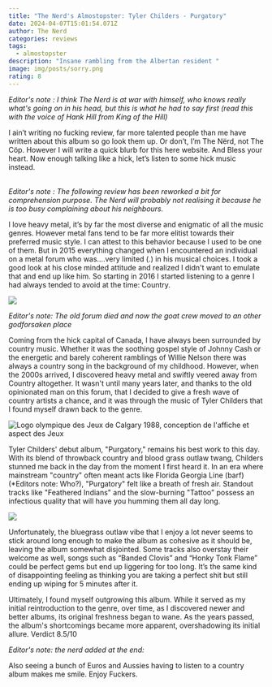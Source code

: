 ```yaml
---
title: "The Nerd's Almostopster: Tyler Childers - Purgatory"
date: 2024-04-07T15:01:54.071Z
author: The Nerd
categories: reviews
tags:
  - almostopster
description: "Insane rambling from the Albertan resident "
image: img/posts/sorry.png
rating: 8
---
```

*E﻿ditor's note : I think The Nerd is at war with himself, who knows really what's going on in his head, but this is what he had to say first (read this with the voice of Hank Hill from King of the Hill)*

I ain’t writing no fucking review, far more talented people than me have written about this album so go look them up. Or don’t, I’m The Nërd, not The Cöp. However I will write a quick blurb for this here website. And Bless your heart. Now enough talking like a hick, let’s listen to some hick music instead.

\
*E﻿ditor's note : The following review has been reworked a bit for comprehension purpose. The Nerd will probably not realising it because he is too busy complaining about his neighbours.* 

<!--StartFragment-->

I love heavy metal, it’s by far the most diverse and enigmatic of all the music genres. However metal fans tend to be far more elitist towards their preferred music style. I can attest to this behavior because I used to be one of them. But in 2015 everything changed when I encountered an individual on a metal forum who was….very limited (.) in his musical choices. I took a good look at his close minded attitude and realized I didn't want to emulate that and end up like him. So starting in 2016 I started listening to a genre I had always tended to avoid at the time: Country.

![](img/posts/goatmaster.png)

*E﻿ditor's note: The old forum died and now the goat crew moved to an other godforsaken place*



Coming from the hick capital of Canada, I have always been surrounded by country music. Whether it was the soothing gospel style of Johnny Cash or the energetic and barely coherent ramblings of Willie Nelson there was always a country song in the background of my childhood. However, when the 2000s arrived, I discovered heavy metal and swiftly veered away from Country altogether. It wasn't until many years later, and thanks to the old opinionated man on this forum, that I decided to give a fresh wave of country artists a chance, and it was through the music of Tyler Childers that I found myself drawn back to the genre.

<!--StartFragment-->

![Logo olympique des Jeux de Calgary 1988, conception de l'affiche et aspect  des Jeux](https://img.olympics.com/images/image/private//f_auto/primary/umla2grnnjevxd4relvg)

<!--EndFragment-->

Tyler Childers' debut album, "Purgatory," remains his best work to this day. With its blend of throwback country and blood grass outlaw twang, Childers stunned me back in the day from the moment I first heard it. In an era where mainstream "country" often meant acts like Florida Georgia Line (barf) (*Editors note: Who?), "Purgatory" felt like a breath of fresh air. Standout tracks like "Feathered Indians" and the slow-burning "Tattoo" possess an infectious quality that will have you humming them all day long.

<!--StartFragment-->

![](https://i.discogs.com/kktw9r089GRdbC927OaDMdQQo7ACS638pYCLvA2NxfU/rs:fit/g:sm/q:90/h:600/w:600/czM6Ly9kaXNjb2dz/LWRhdGFiYXNlLWlt/YWdlcy9SLTE5Mjcz/NDQ3LTE3MDc2Nzg4/NzQtMzI2MC5qcGVn.jpeg)

<!--EndFragment-->

Unfortunately, the bluegrass outlaw vibe that I enjoy a lot never seems to stick around long enough to make the album as cohesive as it should be, leaving the album somewhat disjointed. Some tracks also overstay their welcome as well, songs such as “Banded Clovis” and “Honky Tonk Flame” could be perfect gems but end up liggering for too long. It’s the same kind of disappointing feeling as thinking you are taking a perfect shit but still ending up wiping for 5 minutes after it.

Ultimately, I found myself outgrowing this album. While it served as my initial reintroduction to the genre, over time, as I discovered newer and better albums, its original freshness began to wane. As the years passed, the album's shortcomings became more apparent, overshadowing its initial allure. Verdict 8.5/10 

*Editor's note: the nerd added at the end:*

Also seeing a bunch of Euros and Aussies having to listen to a country album makes me smile. Enjoy Fuckers.



<!--EndFragment-->